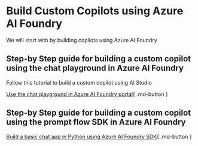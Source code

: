 # Build Custom Copilots using Azure AI Foundry

We will start with by building copilots using Azure AI Foundry

## Step-by Step guide for building a custom copilot using the chat playground in Azure AI Foundry

Follow this tutorial to build a custom copilot using AI Studio

[Use the chat playground in Azure AI Foundry portal](https://learn.microsoft.com/en-us/azure/ai-studio/quickstarts/get-started-playground){ .md-button }

## Step-by Step guide for building a custom copilot using the prompt flow SDK in Azure AI Foundry

[Build a basic chat app in Python using Azure AI Foundry SDK](https://learn.microsoft.com/en-us/azure/ai-studio/quickstarts/get-started-code){ .md-button }
